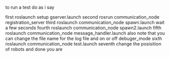 to run a test do as i say

first roslaunch setup gserver.launch
second rosrun communication_node registration_server
third roslaunch communication_node spawn.launch
wait a few seconds
fourth roslaunch communication_node spawn2.launch
fifth roslaunch communication_node message_handler.launch also note that you can change the file name for the log file and on or off debuger_mode
sixth roslaunch communication_node test.launch
seventh change the posisition of robots and done you are
